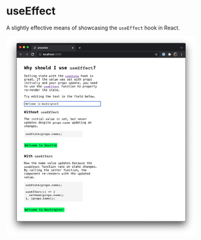 # useEffect

A slightly effective means of showcasing the `useEffect` hook in React.

![](/public/readme.png)
